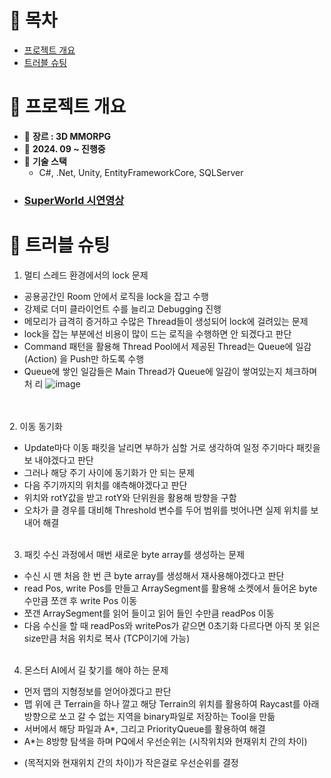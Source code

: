 # 📑 목차

- [프로젝트 개요](#-프로젝트-개요)
- [트러블 슈팅](#-트러블-슈팅)

# 👋 프로젝트 개요
* 📌 **장르 : 3D MMORPG**
* 📅 **2024. 09 ~ 진행중**
* 🔧 **기술 스택**
  * C#, .Net, Unity, EntityFrameworkCore, SQLServer
* ### [SuperWorld 시연영상](https://www.youtube.com/watch?v=Q42nrx8J2Wo)

# 👋 트러블 슈팅
1. 멀티 스레드 환경에서의 lock 문제
* 공용공간인 Room 안에서 로직을 lock을 잡고 수행
* 강제로 더미 클라이언트 수를 늘리고 Debugging 진행
* 메모리가 급격히 증거하고 수많은 Thread들이 생성되어 lock에 걸려있는 문제
* lock을 잡는 부분에선 비용이 많이 드는 로직을 수행하면 안 되겠다고 판단
* Command 패턴을 활용해 Thread Pool에서 제공된 Thread는 Queue에 일감(Action)
을 Push만 하도록 수행
* Queue에 쌓인 일감들은 Main Thread가 Queue에 일감이 쌓여있는지 체크하며 처
리
![image](https://github.com/user-attachments/assets/eabbdbbc-aaf1-4862-a1b7-72ec9885b473)

<br></br>
2. 이동 동기화
* Update마다 이동 패킷을 날리면 부하가 심할 거로 생각하여 일정 주기마다 패킷을 보
내야겠다고 판단
* 그러나 해당 주기 사이에 동기화가 안 되는 문제
* 다음 주기까지의 위치를 얘측해야겠다고 판단
* 위치와 rotY값을 받고 rotY와 단위원을 활용해 방향을 구함
* 오차가 클 경우를 대비해 Threshold 변수를 두어 범위를 벗어나면 실제 위치를
보내어 해결
<br></br>
3. 패킷 수신 과정에서 매번 새로운 byte array를 생성하는 문제
* 수신 시 맨 처음 한 번 큰 byte array를 생성해서 재사용해야겠다고 판단
* read Pos, write Pos를 만들고 ArraySegment를 활용해 소켓에서 들어온
byte 수만큼 쪼갠 후 write Pos 이동
* 쪼갠 ArraySegment를 읽어 들이고 읽어 들인 수만큼 readPos 이동
* 다음 수신을 할 때 readPos와 writePos가 같으면 0초기화 다르다면 아직 못 읽은
size만큼 처음 위치로 복사 (TCP이기에 가능)
<br></br>
4. 몬스터 AI에서 길 찾기를 해야 하는 문제
* 먼저 맵의 지형정보를 얻어야겠다고 판단
* 맵 위에 큰 Terrain을 하나 깔고 해당 Terrain의 위치를 활용하여 Raycast를
아래 방향으로 쏘고 갈 수 없는 지역을 binary파일로 저장하는 Tool을 만듦
* 서버에서 해당 파일과 A*, 그리고 PriorityQueue를 활용하여 해결
* A*는 8방향 탐색을 하며 PQ에서 우선순위는 (시작위치와 현재위치 간의 차이)
+ (목적지와 현재위치 간의 차이)가 작은걸로 우선순위를 결정



